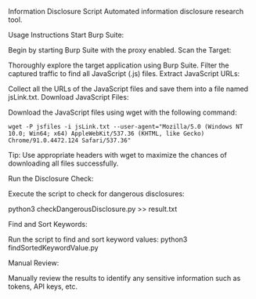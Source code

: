 Information Disclosure Script
Automated information disclosure research tool.

Usage Instructions
Start Burp Suite:

Begin by starting Burp Suite with the proxy enabled.
Scan the Target:

Thoroughly explore the target application using Burp Suite.
Filter the captured traffic to find all JavaScript (.js) files.
Extract JavaScript URLs:

Collect all the URLs of the JavaScript files and save them into a file named jsLink.txt.
Download JavaScript Files:

Download the JavaScript files using wget with the following command:

    wget -P jsfiles -i jsLink.txt --user-agent="Mozilla/5.0 (Windows NT 10.0; Win64; x64) AppleWebKit/537.36 (KHTML, like Gecko) Chrome/91.0.4472.124 Safari/537.36"

Tip: Use appropriate headers with wget to maximize the chances of downloading all files successfully.

Run the Disclosure Check:

Execute the script to check for dangerous disclosures:
    
  python3 checkDangerousDisclosure.py >> result.txt
  
Find and Sort Keywords:

Run the script to find and sort keyword values:
  python3 findSortedKeywordValue.py

Manual Review:

Manually review the results to identify any sensitive information such as tokens, API keys, etc.
